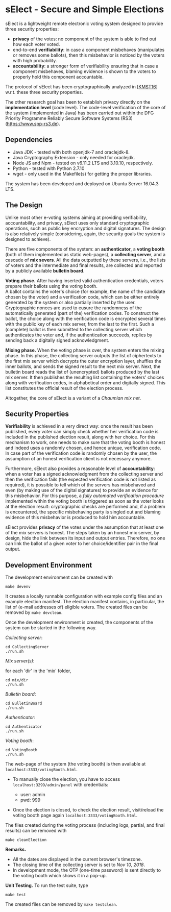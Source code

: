 # sElect - Secure and Simple Elections

sElect is a lightweight remote electronic voting system designed to provide three security properties:

- **privacy** of the votes: no component of the system is able to find out how each voter voted. 
- end-to-end **verifiability**: in case a component misbehaves (manipulates or removes some ballots), 
 then this misbehavior is noticed by the voters with high probability.
- **accountability**: a stronger form of verifiability ensuring that in case a component misbehaves, 
 blaming evidence is shown to the voters to properly hold this component accountable.

The protocol of sElect has been cryptographically analyzed in 
[[KMST16](http://eprint.iacr.org/2016/438)] w.r.t. these three security properties.

The other research goal has been to establish privacy directly on the
**implementation level** (code level). The code-level verification of
the core of the system (implemented in Java) has been carried out within
the DFG Priority Programme Reliably Secure Software Systems (RS3)
(https://www.spp-rs3.de).


## Dependencies

* Java JDK - tested with both openjdk-7 and oraclejdk-8.
* Java Cryptography Extension - only needed for oraclejdk.
* Node JS and Npm - tested on v6.11.2 LTS and 3.10.10, respectively.
* Python - tested with Python 2.7.10
* wget - only used in the Makefile(s) for getting the proper libraries.

The system has been developed and deployed on Ubuntu Server 16.04.3 LTS.


## The Design

Unlike most other e-voting systems aiming at providing verifiability,
accountability, and privacy, sElect uses only standard cryptographic
operations, such as public key encryption and digital signatures. The
design is also relatively simple (considering, again, the security goals
the system is designed to achieve).

There are five components of the system: an **authenticator**, a **voting booth**
(both of them implemented as static web-pages), a **collecting server**, and a cascade
of **mix severs**.  All the data outputted by these servers, i.e.,
the lists of voters and the intermediate and final results, are collected and 
reported by a publicly available **bulletin board**.

**Voting phase.** After having inserted valid authentication credentials, 
voters prepare their ballots using the voting booth.  
A ballot contains the voter's choice (for example, the name of the 
candidate chosen by the voter) and a verification code, which can be either
entirely generated by the system or also partially inserted by the user. 
Cryptographic nonces are used to eusure the randomness of the automatically 
generated (part of the) verification codes. To construct the ballot, the 
choice along with the verification code is encrypted several times with the 
public key of each mix server, from the last to the first.  Such a (complete)
ballot is then submitted to the collecting server which authenticates the 
voter and, if the authentication succeeds, replies by sending back a 
digitally signed acknowledgment.

**Mixing phase.** When the voting phase is over, the system enters the
mixing phase. In this phase, the collecting server outputs the list of
ciphertexts to the first mix server which decrypts the outer encryption
layer, shuffles the inner ballots, and sends the signed result to the
next mix server. Next, the bulletin board reads the list of
(unencrypted) ballots produced by the last mix server. It then publishes
the resulting list containing the voters' choices along with
verification codes, in alphabetical order and digitally signed. This
list constitutes the official result of the election process.

Altogether, the core of sElect is a variant of a _Chaumian mix
net_.


## Security Properties

**Verifiability** is achieved in a very direct way: once the result has
been published, every voter can simply check whether her verification
code is included in the published election result, along with her
choice. For this mechanism to work, one needs to make sure that the
voting booth is honest and indeed uses a randomly chosen, and hence
unique, verification code. In case part of the verification code is
randomly chosen by the user, the assumption of an honest verification
client is not necessary anymore.

Furthermore, sElect also provides a reasonable level of
**accountability**: when a voter has a signed acknowledgment from the
collecting server and then the verification fails (the expected
verification code is not listed as required), it is possible to tell
which of the servers has misbehaved and even (by making use of the
digital signatures) to provide an evidence for this misbehavior.  For
this purpose, a _fully automated verification procedure_ implemented 
within the voting booth is triggered as soon as the voter looks at the
election result: cryptographic checks are performed and, if a problem is
encountered, the specific misbehaving party is singled out and blaming
evidence of this misbehavior is produced to hold him accountable.

sElect provides **privacy** of the votes under the assumption that at 
least one of the mix servers is honest. The steps taken by an honest 
mix server, by design, hide the link between its input and output entries. 
Therefore, no one can link the ballot of a given voter to her 
choice/identifier pair in the final output.


## Development Environment

The development environment can be created with

```
make devenv
```

It creates a locally runnable configuration with example config files and 
an example election manifest. The election manifest contains, in particular, the
list of (e-mail addresses of) eligible voters. The created files can be removed by 
`make devclean`. 

Once the development environment is created, the components of the system can 
be started in the following way.

*Collecting server*:
```
cd CollectingServer
./run.sh
```

*Mix server(s)*:

for each 'dir' in the 'mix' folder,
```
cd mix/dir
./run.sh
```

*Bulletin board*:
```
cd BulletinBoard
./run.sh
```

*Authenticator*:
```
cd Authenticator
./run.sh
```

*Voting booth*:
```
cd VotingBooth
./run.sh
```

The web-page of the system (the voting booth) is then available at `localhost:3333/votingBooth.html`.

- To manually close the election, you have to access `localhost:3299/admin/panel` with credentials:

	* user: admin
	* pwd: 999


- Once the election is closed, to check the election result, visit/reload the voting booth page again `localhost:3333/votingBooth.html`.


The files created during the voting process (including logs, partial,
and final results) can be removed with
```
make cleanElection
```

**Remarks.**

* All the dates are displayed in the current browser's timezone.
* The closing time of the collecting server is set to _Nov 10, 2018_.
* In development mode, the OTP (one-time password) is sent directly to the voting booth which shows it in a pop-up. 



**Unit Testing.**
To run the test suite, type
```
make test
```
The created files can be removed by `make testclean`.
